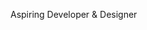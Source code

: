 Aspiring Developer & Designer

<!-- Github Stats 🖤❤️💙
![GitHub Stats](https://github-readme-stats.vercel.app/api?username=sundar-k565&theme=tokyonight)

## Works 🥷
<a href="https://github.com/anuraghazra/github-readme-stats">
  <img align="center" src="https://github-readme-stats.vercel.app/api/top-langs/?username=sundar-k565&theme=tokyonight" />
</a>  -->
